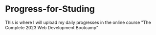 # Progress-for-Studing
This is where I will upload my daily progresses in the online course "The Complete 2023 Web Development Bootcamp"

